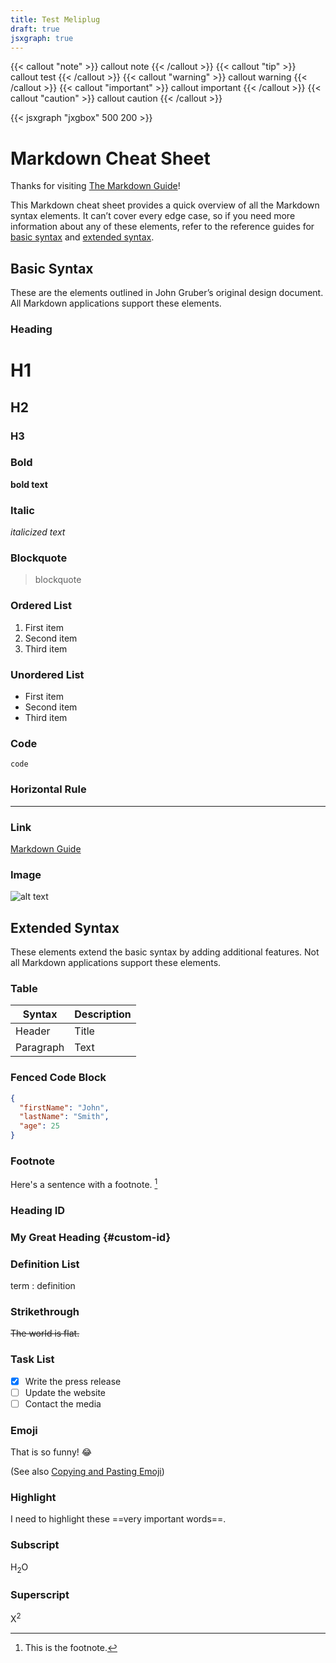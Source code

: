 ```yaml
---
title: Test Meliplug
draft: true
jsxgraph: true
---
```


{{< callout "note" >}}
callout note
{{< /callout >}}
{{< callout "tip" >}}
callout test
{{< /callout >}}
{{< callout "warning" >}}
callout warning
{{< /callout >}}
{{< callout "important" >}}
callout important
{{< /callout >}}
{{< callout "caution" >}}
callout caution
{{< /callout >}}

{{< jsxgraph "jxgbox" 500 200 >}}
<script type="text/javascript">
 var board = JXG.JSXGraph.initBoard('jxgbox', {boundingbox: [-5, 2, 5, -2]});
 var p = board.create('point',[-3,1]);
</script>

# Markdown Cheat Sheet

Thanks for visiting [The Markdown Guide](https://www.markdownguide.org)!

This Markdown cheat sheet provides a quick overview of all the Markdown syntax elements. It can’t cover every edge case, so if you need more information about any of these elements, refer to the reference guides for [basic syntax](https://www.markdownguide.org/basic-syntax/) and [extended syntax](https://www.markdownguide.org/extended-syntax/).

## Basic Syntax

These are the elements outlined in John Gruber’s original design document. All Markdown applications support these elements.

### Heading

# H1
## H2
### H3

### Bold

**bold text**

### Italic

*italicized text*

### Blockquote

> blockquote

### Ordered List

1. First item
2. Second item
3. Third item

### Unordered List

- First item
- Second item
- Third item

### Code

`code`

### Horizontal Rule

---

### Link

[Markdown Guide](https://www.markdownguide.org)

### Image

![alt text](https://www.markdownguide.org/assets/images/tux.png)

## Extended Syntax

These elements extend the basic syntax by adding additional features. Not all Markdown applications support these elements.

### Table

| Syntax | Description |
| ----------- | ----------- |
| Header | Title |
| Paragraph | Text |

### Fenced Code Block

```json
{
  "firstName": "John",
  "lastName": "Smith",
  "age": 25
}
```

### Footnote

Here's a sentence with a footnote. [^1]

[^1]: This is the footnote.

### Heading ID

### My Great Heading {#custom-id}

### Definition List

term
: definition

### Strikethrough

~~The world is flat.~~

### Task List

- [x] Write the press release
- [ ] Update the website
- [ ] Contact the media

### Emoji

That is so funny! :joy:

(See also [Copying and Pasting Emoji](https://www.markdownguide.org/extended-syntax/#copying-and-pasting-emoji))

### Highlight

I need to highlight these ==very important words==.

### Subscript

H<sub>2</sub>O

### Superscript

X<sup>2</sup>
